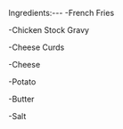 Ingredients:---
-French Fries

-Chicken Stock Gravy

-Cheese Curds

-Cheese

-Potato

-Butter

-Salt